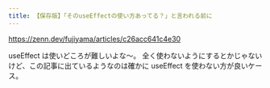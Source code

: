 ```yaml
---
title: 【保存版】「そのuseEffectの使い方あってる？」と言われる前に
---
```


https://zenn.dev/fujiyama/articles/c26acc641c4e30

useEffect は使いどころが難しいよな〜。
全く使わないようにするとかじゃないけど、この記事に出ているようなのは確かに useEffect を使わない方が良いケース。

